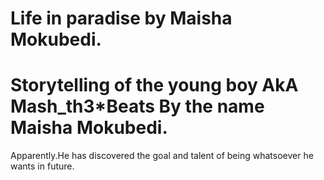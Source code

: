 # Life in paradise by Maisha Mokubedi.
  # Storytelling of the young boy AkA Mash_th3*Beats By the name Maisha Mokubedi.
Apparently.He has discovered the goal and talent of being whatsoever he wants in future.  
